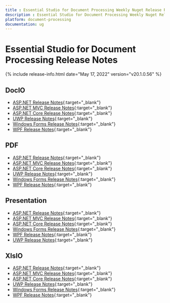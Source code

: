 ```yaml
---
title : Essential Studio for Document Processing Weekly Nuget Release Release Notes  
description : Essential Studio for Document Processing Weekly Nuget Release Release Notes  
platform: document-processing
documentation: ug
---
```


# Essential Studio for Document Processing  Release Notes  

{% include release-info.html date="May 17, 2022" version="v20.1.0.56" %} 

## DocIO

* [ASP.NET Release Notes](/aspnet/release-notes/v20.1.0.56#docio){:target="_blank"}
* [ASP.NET MVC Release Notes](/aspnetmvc/release-notes/v20.1.0.56#docio){:target="_blank"}
* [ASP.NET Core Release Notes](/aspnet-core/release-notes/v20.1.0.56#docio){:target="_blank"}
* [UWP Release Notes](/uwp/release-notes/v20.1.0.56#docio){:target="_blank"}
* [Windows Forms Release Notes](/windowsforms/release-notes/v20.1.0.56#docio){:target="_blank"}
* [WPF Release Notes](/wpf/release-notes/v20.1.0.56#docio){:target="_blank"}


## PDF

* [ASP.NET Release Notes](/aspnet/release-notes/v20.1.0.56#pdf){:target="_blank"}
* [ASP.NET MVC Release Notes](/aspnetmvc/release-notes/v20.1.0.56#pdf){:target="_blank"}
* [ASP.NET Core Release Notes](/aspnet-core/release-notes/v20.1.0.56#pdf){:target="_blank"}
* [UWP Release Notes](/uwp/release-notes/v20.1.0.56#pdf){:target="_blank"}
* [Windows Forms Release Notes](/windowsforms/release-notes/v20.1.0.56#pdf){:target="_blank"}
* [WPF Release Notes](/wpf/release-notes/v20.1.0.56#pdf){:target="_blank"}


## Presentation

* [ASP.NET Release Notes](/aspnet/release-notes/v20.1.0.56#presentation){:target="_blank"}
* [ASP.NET MVC Release Notes](/aspnetmvc/release-notes/v20.1.0.56#presentation){:target="_blank"}
* [ASP.NET Core Release Notes](/aspnet-core/release-notes/v20.1.0.56#presentation){:target="_blank"}
* [Windows Forms Release Notes](/windowsforms/release-notes/v20.1.0.56#presentation){:target="_blank"}
* [WPF Release Notes](/wpf/release-notes/v20.1.0.56#presentation){:target="_blank"}
* [UWP Release Notes](/uwp/release-notes/v20.1.0.56#presentation){:target="_blank"}


## XlsIO

* [ASP.NET Release Notes](/aspnet/release-notes/v20.1.0.56#xlsio){:target="_blank"}
* [ASP.NET MVC Release Notes](/aspnetmvc/release-notes/v20.1.0.56#xlsio){:target="_blank"}
* [ASP.NET Core Release Notes](/aspnet-core/release-notes/v20.1.0.56#xlsio){:target="_blank"}
* [UWP Release Notes](/uwp/release-notes/v20.1.0.56#xlsio){:target="_blank"}
* [Windows Forms Release Notes](/windowsforms/release-notes/v20.1.0.56#xlsio){:target="_blank"}
* [WPF Release Notes](/wpf/release-notes/v20.1.0.56#xlsio){:target="_blank"}